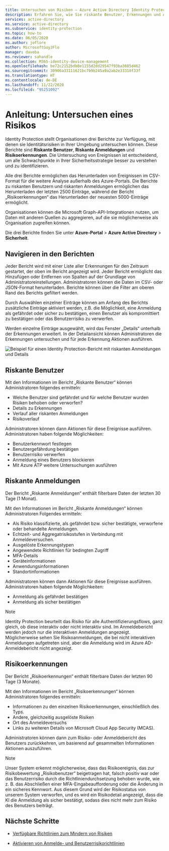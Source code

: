 ```yaml
---
title: Untersuchen von Risiken – Azure Active Directory Identity Protection
description: Erfahren Sie, wie Sie riskante Benutzer, Erkennungen und Anmeldungen in Azure Active Directory Identity Protection untersuchen.
services: active-directory
ms.service: active-directory
ms.subservice: identity-protection
ms.topic: how-to
ms.date: 06/05/2020
ms.author: joflore
author: MicrosoftGuyJFlo
manager: daveba
ms.reviewer: sahandle
ms.collection: M365-identity-device-management
ms.openlocfilehash: be72c2152bdb8e1155d2dd29547f93ba3605d462
ms.sourcegitcommit: 30906a33111621bc7b9b245a9a2ab2e33310f33f
ms.translationtype: HT
ms.contentlocale: de-DE
ms.lasthandoff: 11/22/2020
ms.locfileid: "95251092"
---
```

# <a name="how-to-investigate-risk"></a>Anleitung: Untersuchen eines Risikos

Identity Protection stellt Organisationen drei Berichte zur Verfügung, mit denen sie Identitätsrisiken in Ihrer Umgebung untersuchen können. Diese Berichte sind **Riskante Benutzer**, **Riskante Anmeldungen** und **Risikoerkennungen**. Die Untersuchung von Ereignissen ist entscheidend, um alle Schwachpunkte in Ihrer Sicherheitsstrategie besser zu verstehen und zu identifizieren.

Alle drei Berichte ermöglichen das Herunterladen von Ereignissen im CSV-Format für die weitere Analyse außerhalb des Azure-Portals. Die Berichte zu riskanten Benutzern und riskanten Anmeldungen ermöglichen das Herunterladen der letzten 2500 Einträge, während der Bericht „Risikoerkennungen“ das Herunterladen der neuesten 5000-Einträge ermöglicht.

Organisationen können die Microsoft Graph-API-Integrationen nutzen, um Daten mit anderen Quellen zu aggregieren, auf die sie möglicherweise als Organisation zugreifen können.

Die drei Berichte finden Sie unter **Azure-Portal** > **Azure Active Directory** > **Sicherheit**.

## <a name="navigating-the-reports"></a>Navigieren in den Berichten

Jeder Bericht wird mit einer Liste aller Erkennungen für den Zeitraum gestartet, der oben im Bericht angezeigt wird. Jeder Bericht ermöglicht das Hinzufügen oder Entfernen von Spalten auf der Grundlage von Administratoreinstellungen. Administratoren können die Daten im CSV- oder JSON-Format herunterladen. Berichte können über die Filter am oberen Rand des Berichts gefiltert werden.

Durch Auswählen einzelner Einträge können am Anfang des Berichts zusätzliche Einträge aktiviert werden, z.B. die Möglichkeit, eine Anmeldung als gefährdet oder sicher zu bestätigen, einen Benutzer als kompromittiert zu bestätigen oder das Benutzerrisiko zu verwerfen.

Werden einzelne Einträge ausgewählt, wird das Fenster „Details“ unterhalb der Erkennungen erweitert. In der Detailansicht können Administratoren die Erkennungen untersuchen und für jede Erkennung Aktionen ausführen. 

![Beispiel für einen Identity Protection-Bericht mit riskanten Anmeldungen und Details](./media/howto-identity-protection-investigate-risk/identity-protection-risky-sign-ins-report.png)

## <a name="risky-users"></a>Riskante Benutzer

Mit den Informationen im Bericht „Riskante Benutzer“ können Administratoren folgendes ermitteln:

- Welche Benutzer sind gefährdet und für welche Benutzer wurden Risiken behoben oder verworfen?
- Details zu Erkennungen
- Verlauf aller riskanten Anmeldungen
- Risikoverlauf
 
Administratoren können dann Aktionen für diese Ereignisse ausführen. Administratoren haben folgende Möglichkeiten:

- Benutzerkennwort festlegen
- Benutzergefährdung bestätigen
- Benutzerrisiko verwerfen
- Anmeldung eines Benutzers blockieren
- Mit Azure ATP weitere Untersuchungen ausführen

## <a name="risky-sign-ins"></a>Riskante Anmeldungen

Der Bericht „Riskante Anmeldungen“ enthält filterbare Daten der letzten 30 Tage (1 Monat).

Mit den Informationen im Bericht „Riskante Anmeldungen“ können Administratoren Folgendes ermitteln:

- Als Risiko klassifizierte, als gefährdet bzw. sicher bestätigte, verworfene oder behandelte Anmeldungen.
- Echtzeit- und Aggregatrisikostufen in Verbindung mit Anmeldeversuchen.
- Ausgelöste Erkennungstypen
- Angewendete Richtlinien für bedingten Zugriff
- MFA-Details
- Geräteinformationen
- Anwendungsinformationen
- Standortinformationen

Administratoren können dann Aktionen für diese Ereignisse ausführen. Administratoren haben folgende Möglichkeiten:

- Anmeldung als gefährdet bestätigen
- Anmeldung als sicher bestätigen

> [!NOTE] 
> Identity Protection beurteilt das Risiko für alle Authentifizierungsflows, ganz gleich, ob diese interaktiv oder nicht interaktiv sind. Im Anmeldebericht werden jedoch nur die interaktiven Anmeldungen angezeigt. Möglicherweise sehen Sie Risikoanmeldungen, die bei nicht interaktiven Anmeldungen aufgetreten sind, aber die Anmeldung wird im Azure AD-Anmeldebericht nicht angezeigt.

## <a name="risk-detections"></a>Risikoerkennungen

Der Bericht „Risikoerkennungen“ enthält filterbare Daten der letzten 90 Tage (3 Monate).

Mit den Informationen im Bericht „Risikoerkennungen“ können Administratoren folgendes ermitteln:

- Informationen zu den einzelnen Risikoerkennungen, einschließlich des Typs.
- Andere, gleichzeitig ausgelöste Risiken
- Ort des Anmeldeversuchs
- Links zu weiteren Details von Microsoft Cloud App Security (MCAS).

Administratoren können dann zum Risiko- oder Anmeldebericht des Benutzers zurückkehren, um basierend auf gesammelten Informationen Aktionen auszuführen.

> [!NOTE] 
> Unser System erkennt möglicherweise, dass das Risikoereignis, das zur Risikobewertung „Risikobenutzer“ beigetragen hat, falsch positiv war oder das Benutzerrisiko durch die Richtliniendurchsetzung behoben wurde, wie z. B. das Abschließen einer MFA-Eingabeaufforderung oder die Änderung in ein sicheres Kennwort. Aus diesem Grund wird der Risikostatus von unserem System verworfen, und es wird ein Risikodetail angezeigt, dass die KI die Anmeldung als sicher bestätigt, sodass dies nicht mehr zum Risiko des Benutzers beiträgt. 


## <a name="next-steps"></a>Nächste Schritte

- [Verfügbare Richtlinien zum Mindern von Risiken](concept-identity-protection-policies.md)

- [Aktivieren von Anmelde- und Benutzerrisikorichtlinien](howto-identity-protection-configure-risk-policies.md)
